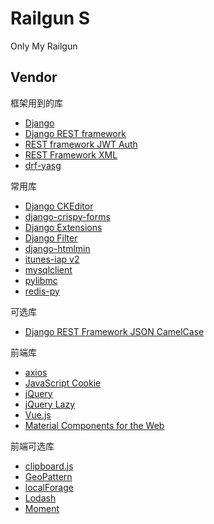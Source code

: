 # Railgun S
Only My Railgun

## Vendor
框架用到的库
- [Django](https://www.djangoproject.com)
- [Django REST framework](http://www.django-rest-framework.org)
- [REST framework JWT Auth](https://getblimp.github.io/django-rest-framework-jwt/)
- [REST Framework XML](https://jpadilla.github.io/django-rest-framework-xml/)
- [drf-yasg](https://drf-yasg.readthedocs.io/en/latest/)

常用库
- [Django CKEditor](https://github.com/django-ckeditor/django-ckeditor)
- [django-crispy-forms](https://django-crispy-forms.readthedocs.io)
- [Django Extensions](https://django-extensions.readthedocs.io)
- [Django Filter](https://django-filter.readthedocs.io)
- [django-htmlmin](https://github.com/cobrateam/django-htmlmin)
- [itunes-iap v2](https://github.com/youknowone/itunes-iap)
- [mysqlclient](https://github.com/PyMySQL/mysqlclient-python)
- [pylibmc](https://github.com/lericson/pylibmc)
- [redis-py](https://github.com/andymccurdy/redis-py)

可选库
- [Django REST Framework JSON CamelCase](https://github.com/vbabiy/djangorestframework-camel-case)

前端库
- [axios](https://github.com/axios/axios)
- [JavaScript Cookie](https://github.com/js-cookie/js-cookie)
- [jQuery](https://jquery.com)
- [jQuery Lazy](http://jquery.eisbehr.de/lazy/)
- [Vue.js](https://vuejs.org/)
- [Material Components for the Web](https://material.io/components/web/)

前端可选库
- [clipboard.js](https://clipboardjs.com/)
- [GeoPattern](http://btmills.github.io/geopattern/)
- [localForage](https://localforage.github.io/localForage/)
- [Lodash](https://lodash.com/)
- [Moment](http://momentjs.com/)
